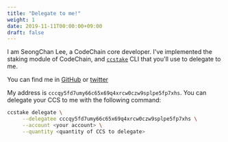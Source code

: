 ```yaml
---
title: "Delegate to me!"
weight: 1
date: 2019-11-11T00:00:00+09:00
draft: false
---
```


I am SeongChan Lee, a CodeChain core developer. I've implemented the staking module of CodeChain, and [`ccstake`](https://github.com/CodeChain-io/codechain-stakeholder-sdk-js) CLI that you'll use to delegate to me.

You can find me in [GitHub](https://github.com/foriequal0) or [twitter](https://twitter.com/lee_seongchan)

My address is `cccqy5fd7umy66c65x69q4xrcw0czw9splpe5fp7xhs`. You can delegate your CCS to me with the following command:
```bash
ccstake delegate \
     --delegatee cccqy5fd7umy66c65x69q4xrcw0czw9splpe5fp7xhs \
     --account <your account> \
     --quantity <quantity of CCS to delegate>
```